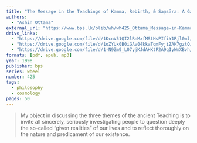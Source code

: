 ```yaml
---
title: "The Message in the Teachings of Kamma, Rebirth, & Saṃsāra: A Gateway to Deeper Understanding"
authors:
  - "Ashin Ottama"
external_url: "https://www.bps.lk/olib/wh/wh425_Ottama_Message-in-Kamma-Rebirth-Samsara.html"
drive_links:
  - "https://drive.google.com/file/d/1KcnV51QI2lRnMxfMStHsPIfiY1Rjl0ml/view?usp=drivesdk"
  - "https://drive.google.com/file/d/1oZYUx0B0iGAv04kkaTqmFyjiZAK7gztQ/view?usp=drivesdk"
  - "https://drive.google.com/file/d/1-N9Zm9_L07yjKJdAHKtP2A9qIyWmXBvh/view?usp=drivesdk"
formats: [pdf, epub, mp3]
year: 1998
publisher: bps
series: wheel
number: 425
tags:
  - philosophy
  - cosmology
pages: 50
---
```


> My object in discussing the three themes of the ancient Teaching is to invite all sincerely, seriously investigating people to question deeply the so-called “given realities” of our lives and to reflect thoroughly on the nature and predicament of our existence.
